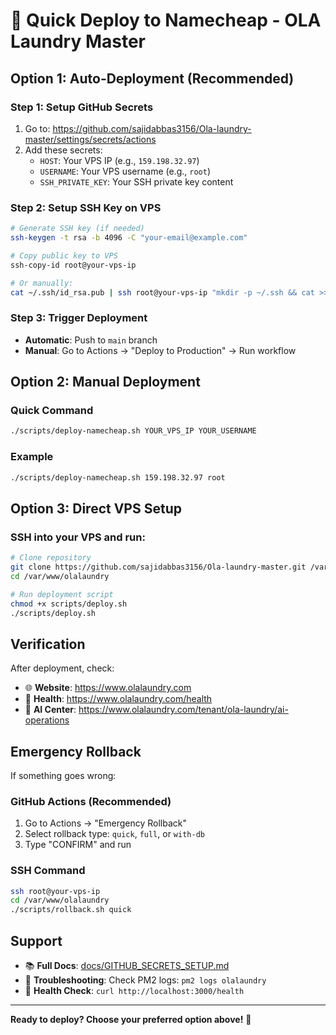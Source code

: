 # 🚀 Quick Deploy to Namecheap - OLA Laundry Master

## Option 1: Auto-Deployment (Recommended)

### Step 1: Setup GitHub Secrets
1. Go to: https://github.com/sajidabbas3156/Ola-laundry-master/settings/secrets/actions
2. Add these secrets:
   - `HOST`: Your VPS IP (e.g., `159.198.32.97`)
   - `USERNAME`: Your VPS username (e.g., `root`)
   - `SSH_PRIVATE_KEY`: Your SSH private key content

### Step 2: Setup SSH Key on VPS
```bash
# Generate SSH key (if needed)
ssh-keygen -t rsa -b 4096 -C "your-email@example.com"

# Copy public key to VPS
ssh-copy-id root@your-vps-ip

# Or manually:
cat ~/.ssh/id_rsa.pub | ssh root@your-vps-ip "mkdir -p ~/.ssh && cat >> ~/.ssh/authorized_keys"
```

### Step 3: Trigger Deployment
- **Automatic**: Push to `main` branch
- **Manual**: Go to Actions → "Deploy to Production" → Run workflow

## Option 2: Manual Deployment

### Quick Command
```bash
./scripts/deploy-namecheap.sh YOUR_VPS_IP YOUR_USERNAME
```

### Example
```bash
./scripts/deploy-namecheap.sh 159.198.32.97 root
```

## Option 3: Direct VPS Setup

### SSH into your VPS and run:
```bash
# Clone repository
git clone https://github.com/sajidabbas3156/Ola-laundry-master.git /var/www/olalaundry
cd /var/www/olalaundry

# Run deployment script
chmod +x scripts/deploy.sh
./scripts/deploy.sh
```

## Verification

After deployment, check:
- 🌐 **Website**: https://www.olalaundry.com
- 🏥 **Health**: https://www.olalaundry.com/health
- 🤖 **AI Center**: https://www.olalaundry.com/tenant/ola-laundry/ai-operations

## Emergency Rollback

If something goes wrong:

### GitHub Actions (Recommended)
1. Go to Actions → "Emergency Rollback"
2. Select rollback type: `quick`, `full`, or `with-db`
3. Type "CONFIRM" and run

### SSH Command
```bash
ssh root@your-vps-ip
cd /var/www/olalaundry
./scripts/rollback.sh quick
```

## Support

- 📚 **Full Docs**: [docs/GITHUB_SECRETS_SETUP.md](docs/GITHUB_SECRETS_SETUP.md)
- 🔧 **Troubleshooting**: Check PM2 logs: `pm2 logs olalaundry`
- 🏥 **Health Check**: `curl http://localhost:3000/health`

---

**Ready to deploy? Choose your preferred option above!** 🚀